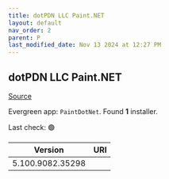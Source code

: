 ```yaml
---
title: dotPDN LLC Paint.NET
layout: default
nav_order: 2
parent: P
last_modified_date: Nov 13 2024 at 12:27 PM
---
```


## dotPDN LLC Paint.NET

[Source](https://getpaint.net)

Evergreen app: `PaintDotNet`. Found **1** installer.

Last check: 🟢

| Version          | URI  |
| ---------------- | ---- |
| 5.100.9082.35298 | []() |
